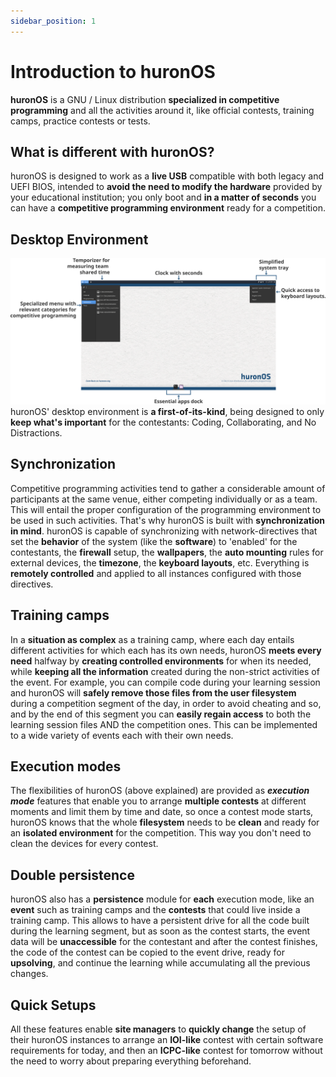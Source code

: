 ```yaml
---
sidebar_position: 1
---
```

# Introduction to huronOS
**huronOS** is a GNU / Linux distribution **specialized in competitive programming** and all the activities around it, like official contests, training camps, practice contests or tests.

## What is different with huronOS?
huronOS is designed to work as a **live USB** compatible with both legacy and UEFI BIOS, intended to **avoid the need to modify the hardware** provided by your educational institution; you only boot and **in a matter of seconds** you can have a **competitive programming environment** ready for a competition.

## Desktop Environment
![huronOS' Desktop Environment](assets/huronOS-desktop-enviroment.svg)
huronOS' desktop environment is **a first-of-its-kind**, being designed to only **keep what's important** for the contestants: Coding, Collaborating, and No Distractions.

## Synchronization 
Competitive programming activities tend to gather a considerable amount of participants at the same venue, either competing individually or as a team. This will entail the proper configuration of the programming environment to be used in such activities. That's why huronOS is built with **synchronization in mind**. huronOS is capable of synchronizing with network-directives that set the **behavior** of the system (like the **software**) to 'enabled' for the contestants, the **firewall** setup, the **wallpapers**, the **auto mounting** rules for external devices, the **timezone**, the **keyboard layouts**, etc. Everything is **remotely controlled** and applied to all instances configured with those directives.

## Training camps
In a **situation as complex** as a training camp, where each day entails different activities for which each has its own needs, huronOS **meets every need** halfway by **creating controlled environments** for when its needed, while **keeping all the information** created during the non-strict activities of the event. For example, you can compile code during your learning session and huronOS will **safely remove those files from the user filesystem** during a competition segment of the day, in order to avoid cheating and so, and by the end of this segment you can **easily regain access** to both the learning session files AND the competition ones. This can be implemented to a wide variety of events each with their own needs. 

## Execution modes
The flexibilities of huronOS (above explained) are provided as ***execution mode*** features that enable you to arrange **multiple contests** at different moments and limit them by time and date, so once a contest mode starts, huronOS knows that the whole **filesystem** needs to be **clean** and ready for an **isolated environment** for the competition. This way you don't need to clean the devices for every contest.

## Double persistence
huronOS also has a **persistence** module for **each** execution mode, like an **event** such as training camps and the **contests** that could live inside a training camp. This allows to have a persistent drive for all the code built during the learning segment, but as soon as the contest starts, the event data will be **unaccessible** for the contestant and after the contest finishes, the code of the contest can be copied to the event drive, ready for **upsolving**, and continue the learning while accumulating all the previous changes. 

## Quick Setups
All these features enable **site managers** to **quickly change** the setup of their huronOS instances to arrange an **IOI-like** contest with certain software requirements for today, and then an **ICPC-like** contest for tomorrow without the need to worry about preparing everything beforehand.